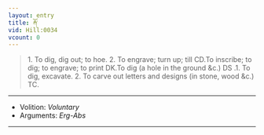 ```yaml
---
layout: entry
title: རྐོ་
vid: Hill:0034
vcount: 0
---
```

> 1\. To dig, dig out; to hoe\. 2\. To engrave; turn up; till CD\.To inscribe; to dig; to engrave; to print DK\.To dig (a hole in the ground &c\.) DS \.1\. To dig, excavate\. 2\. To carve out letters and designs (in stone, wood &c\.) TC\.

---
* Volition: _Voluntary_
* Arguments: _Erg-Abs_

---

